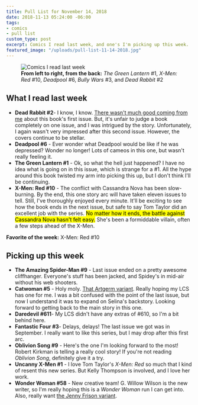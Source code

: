 ```yaml
---
title: Pull List for November 14, 2018
date: 2018-11-13 05:24:00 -06:00
tags:
- comics
- pull list
custom_type: post
excerpt: Comics I read last week, and one's I'm picking up this week.
featured_image: "/uploads/pull-list-11-14-2018.jpg"
---
```


<figure class="extendout">
  <img src="{{ site.url }}/uploads/pull-list-11-14-2018.jpg" alt="Comics I read last week">
  <figcaption><strong>From left to right, from the back:</strong> <em>The Green Lantern</em> #1, <em>X-Men: Red</em> #10, <em>Deadpool</em> #6, <em>Bully Wars</em> #3, and <em>Dead Rabbit</em> #2</figcaption>
</figure>

## What I read last week

- **Dead Rabbit #2**- I know, I know. [There wasn't much good coming from me](/2018/10/dead-rabbit-number-1-review-aipt/) about this book's first issue. But, it's unfair to judge a book completely on one issue, and I was intrigued by the story. Unfortunately, I again wasn't very impressed after this second issue. However, the covers continue to be stellar.
- **Deadpool #6** - Ever wonder what Deadpool would be like if he was depressed? Wonder no longer! Lots of cameos in this one, but wasn't really feeling it.
- **The Green Lantern #1** - Ok, so what the hell just happened? I have no idea what is going on in this issue, which is strange for a #1. All the hype around this book twisted my arm into picking this up, but I don't think I'll be continuing.
- **X-Men: Red #10** - The conflict with Cassandra Nova has been slow-burning. By the end, this one story arc will have taken eleven issues to tell. Still, I've thoroughly enjoyed every minute. It'll be exciting to see how the book ends in the next issue, but safe to say Tom Taylor did an excellent job with the series. <mark>No matter how it ends, the battle against Cassandra Nova hasn't felt easy.</mark> She's been a formiddable villain, often a few steps ahead of the X-Men.

**Favorite of the week:** X-Men: Red #10

## Picking up this week

- **The Amazing Spider-Man #9** - Last issue ended on a pretty awesome cliffhanger. Everyone's stuff has been jacked, and Spidey's in mid-air without his web shooters.
- **Catwoman #5** - Holy moly. [That Artgerm variant](https://leagueofcomicgeeks.com/comic/4860616/catwoman-5?variant=3285525). Really hoping my LCS has one for me. I was a bit confused with the point of the last issue, but now I understand it was to expand on Selina's backstory. Looking forward to getting back to the main story in this one.
- **Daredevil #611**- My LCS didn't have any extras of #610, so I'm a bit behind here.
- **Fantastic Four #3**- Delays, delays! The last issue we got was in September. I really want to like this series, but I may drop after this first arc.
- **Oblivion Song #9** - Here's the one I'm looking forward to the most! Robert Kirkman is telling a really cool story! If you're not reading *Oblivion Song*, definitely give it a try.
- **Uncanny X-Men #1** - I love Tom Taylor's *X-Men: Red* so much that I kind of resent this new series. But Kelly Thompson is involved, and I love her work.
- **Wonder Woman #58** - New creative team! G. Willow Wilson is the new writer, so I'm really hoping this is a *Wonder Woman* run I can get into. Also, really want [the Jenny Frison variant](https://leagueofcomicgeeks.com/comic/6373462/wonder-woman-58?variant=4993135).
